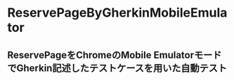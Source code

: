 # ReservePageByGherkinMobileEmulator
## ReservePageをChromeのMobile EmulatorモードでGherkin記述したテストケースを用いた自動テスト
